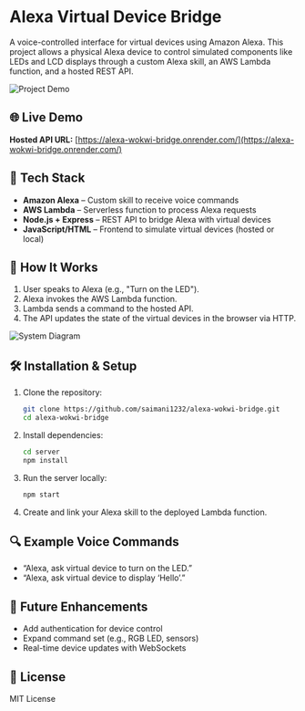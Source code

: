 # Alexa Virtual Device Bridge

A voice-controlled interface for virtual devices using Amazon Alexa. This project allows a physical Alexa device to control simulated components like LEDs and LCD displays through a custom Alexa skill, an AWS Lambda function, and a hosted REST API.

![Project Demo](demo/demo-gif.gif)

## 🌐 Live Demo

**Hosted API URL:** [https://alexa-wokwi-bridge.onrender.com/](https://alexa-wokwi-bridge.onrender.com/)

## 🧰 Tech Stack

* **Amazon Alexa** – Custom skill to receive voice commands
* **AWS Lambda** – Serverless function to process Alexa requests
* **Node.js + Express** – REST API to bridge Alexa with virtual devices
* **JavaScript/HTML** – Frontend to simulate virtual devices (hosted or local)

## 🧠 How It Works

1. User speaks to Alexa (e.g., "Turn on the LED").
2. Alexa invokes the AWS Lambda function.
3. Lambda sends a command to the hosted API.
4. The API updates the state of the virtual devices in the browser via HTTP.

![System Diagram](demo/system-diagram.png)

## 🛠️ Installation & Setup

1. Clone the repository:

   ```bash
   git clone https://github.com/saimani1232/alexa-wokwi-bridge.git
   cd alexa-wokwi-bridge
   ```

2. Install dependencies:

   ```bash
   cd server
   npm install
   ```

3. Run the server locally:

   ```bash
   npm start
   ```

4. Create and link your Alexa skill to the deployed Lambda function.

## 🔍 Example Voice Commands

* “Alexa, ask virtual device to turn on the LED.”
* “Alexa, ask virtual device to display ‘Hello’.”

## 📌 Future Enhancements

* Add authentication for device control
* Expand command set (e.g., RGB LED, sensors)
* Real-time device updates with WebSockets

## 📄 License

MIT License

